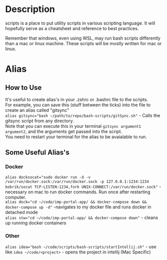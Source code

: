 # Description
scripts is a place to put utility scripts in various scripting language. It will hopefully serve as a cheatsheet and reference to best practices.

Remember that windows, even using WSL, may run bash scripts differently than a mac or linux machine. These scripts will be mostly written for mac or linux.  

# Alias
## How to Use
It's useful to create alias's in your .zshrc or .bashrc file to the scripts.  
For example, you can save this (stuff between the ticks) into the file to create an alias called "gitsync"  
`alias gitsync="bash ~/path/to/repo/bash-scripts/gitSync.sh"` - Calls the gitsync script from any directory.  
Note that you can execute this in your terminal `gitsync argument1 argument2`, and the arguments get passed into the script.  
You need to restart your terminal for the alias to be avaialable to run.  

## Some Useful Alias's

### Docker
`alias docksocat="sudo docker run -d -v /var/run/docker.sock:/var/run/docker.sock -p 127.0.0.1:1234:1234 bobrik/socat TCP-LISTEN:1234,fork UNIX-CONNECT:/var/run/docker.sock"` - necessary on mac to run docker commands. Run once after restarting computer.  
`alias dock="cd ~/code/imp-portal-app/ && docker-compose down && docker-compose up -d"` -navigates to my docker file and runs docker in detached mode  
`alias stw="cd ~/code/imp-portal-app/ && docker-compose down"` - cleans up running docker containers  

### Other
`alias idea="bash ~/code/scripts/bash-scripts/startIntellij.sh"` - use like `idea ~/code/<project>` - opens the project in intellij (Mac Specific)  
